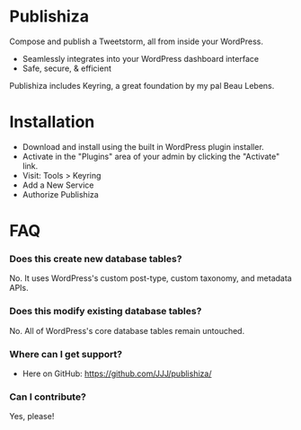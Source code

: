 
# Publishiza

Compose and publish a Tweetstorm, all from inside your WordPress.

* Seamlessly integrates into your WordPress dashboard interface
* Safe, secure, & efficient

Publishiza includes Keyring, a great foundation by my pal Beau Lebens.

# Installation

* Download and install using the built in WordPress plugin installer.
* Activate in the "Plugins" area of your admin by clicking the "Activate" link.
* Visit: Tools > Keyring
* Add a New Service
* Authorize Publishiza

# FAQ

### Does this create new database tables?

No. It uses WordPress's custom post-type, custom taxonomy, and metadata APIs.

### Does this modify existing database tables?

No. All of WordPress's core database tables remain untouched.

### Where can I get support?

* Here on GitHub: https://github.com/JJJ/publishiza/

### Can I contribute?

Yes, please!
